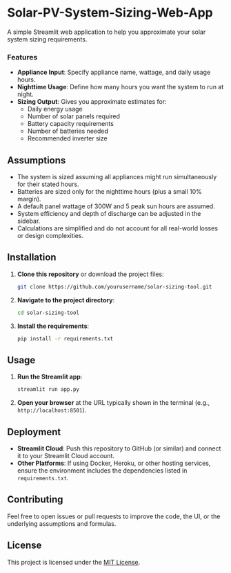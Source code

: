 # Solar-PV-System-Sizing-Web-App

A simple Streamlit web application to help you approximate your solar system sizing requirements.  

### Features
- **Appliance Input**: Specify appliance name, wattage, and daily usage hours.  
- **Nighttime Usage**: Define how many hours you want the system to run at night.  
- **Sizing Output**: Gives you approximate estimates for:
  - Daily energy usage
  - Number of solar panels required
  - Battery capacity requirements
  - Number of batteries needed
  - Recommended inverter size

## Assumptions
- The system is sized assuming all appliances might run simultaneously for their stated hours.  
- Batteries are sized only for the nighttime hours (plus a small 10% margin).  
- A default panel wattage of 300W and 5 peak sun hours are assumed.  
- System efficiency and depth of discharge can be adjusted in the sidebar.  
- Calculations are simplified and do not account for all real-world losses or design complexities.

## Installation

1. **Clone this repository** or download the project files:
    ```bash
    git clone https://github.com/yourusername/solar-sizing-tool.git
    ```
2. **Navigate to the project directory**:
    ```bash
    cd solar-sizing-tool
    ```
3. **Install the requirements**:
    ```bash
    pip install -r requirements.txt
    ```

## Usage

1. **Run the Streamlit app**:
    ```bash
    streamlit run app.py
    ```
2. **Open your browser** at the URL typically shown in the terminal (e.g., `http://localhost:8501`).

## Deployment
- **Streamlit Cloud**: Push this repository to GitHub (or similar) and connect it to your Streamlit Cloud account.  
- **Other Platforms**: If using Docker, Heroku, or other hosting services, ensure the environment includes the dependencies listed in `requirements.txt`.

## Contributing
Feel free to open issues or pull requests to improve the code, the UI, or the underlying assumptions and formulas.

## License
This project is licensed under the [MIT License](LICENSE).
